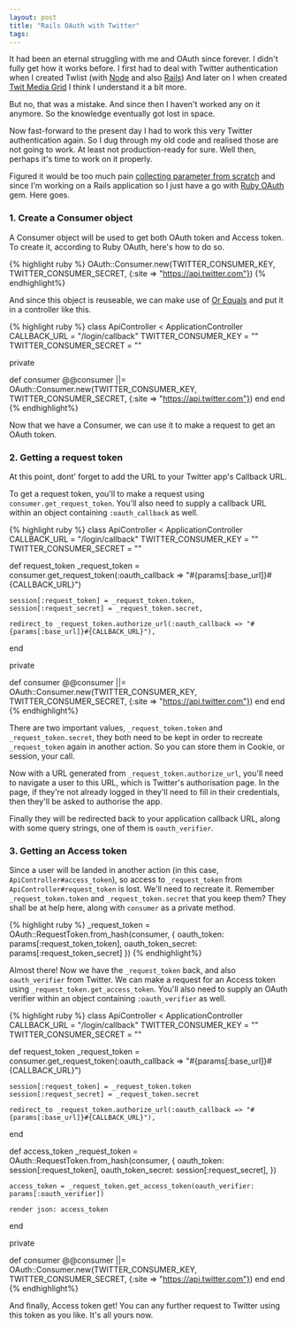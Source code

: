 ```yaml
---
layout: post
title: "Rails OAuth with Twitter"
tags:
---
```


It had been an eternal struggling with me and OAuth since forever.
I didn't fully get how it works before. I first had to deal with Twitter authentication when I created
Twlist (with [Node](https://github.com/phatograph/twlist) and also [Rails](https://github.com/phatograph/twlist-rails))
And later on I when created [Twit Media Grid](https://github.com/phatograph/mediagrid) I think I understand it a bit more.

But no, that was a mistake. And since then I haven't worked any on it anymore. So the knowledge eventually got lost in space.

Now fast-forward to the present day I had to work this very Twitter authentication again.
So I dug through my old code and realised those are not going to work. At least not production-ready for sure.
Well then, perhaps it's time to work on it properly.

Figured it would be too much pain [collecting parameter from scratch](https://developer.twitter.com/en/docs/basics/authentication/guides/authorizing-a-request)
and since I'm working on a Rails application so I just have a go with [Ruby OAuth](https://github.com/oauth-xx/oauth-ruby) gem. Here goes.

### 1. Create a Consumer object

A Consumer object will be used to get both OAuth token and Access token. To create it, according to Ruby OAuth, here's how to do so.

{% highlight ruby %}
OAuth::Consumer.new(TWITTER_CONSUMER_KEY, TWITTER_CONSUMER_SECRET, {:site => "https://api.twitter.com"})
{% endhighlight%}

And since this object is reuseable, we can make use of [Or Equals](http://www.rubyinside.com/what-rubys-double-pipe-or-equals-really-does-5488.html)
and put it in a controller like this.

{% highlight ruby %}
class ApiController < ApplicationController
  CALLBACK_URL = "/login/callback"
  TWITTER_CONSUMER_KEY = ""
  TWITTER_CONSUMER_SECRET = ""

private

  def consumer
    @@consumer ||= OAuth::Consumer.new(TWITTER_CONSUMER_KEY, TWITTER_CONSUMER_SECRET, {:site => "https://api.twitter.com"})
  end
end
{% endhighlight%}

Now that we have a Consumer, we can use it to make a request to get an OAuth token.

### 2. Getting a request token

At this point, dont' forget to add the URL to your Twitter app's Callback URL.

To get a request token, you'll to make a request using `consumer.get_request_token`.
You'll also need to supply a callback URL within an object containing `:oauth_callback` as well.

{% highlight ruby %}
class ApiController < ApplicationController
  CALLBACK_URL = "/login/callback"
  TWITTER_CONSUMER_KEY = ""
  TWITTER_CONSUMER_SECRET = ""

  def request_token
    _request_token = consumer.get_request_token(:oauth_callback => "#{params[:base_url]}#{CALLBACK_URL}")

    session[:request_token] = _request_token.token,
    session[:request_secret] = _request_token.secret,

    redirect_to _request_token.authorize_url(:oauth_callback => "#{params[:base_url]}#{CALLBACK_URL}"),
  end

private

  def consumer
    @@consumer ||= OAuth::Consumer.new(TWITTER_CONSUMER_KEY, TWITTER_CONSUMER_SECRET, {:site => "https://api.twitter.com"})
  end
end
{% endhighlight%}

There are two important values, `_request_token.token` and `_request_token.secret`, they both need to be kept
in order to recreate `_request_token` again in another action. So you can store them in Cookie, or session, your call.

Now with a URL generated from `_request_token.authorize_url`, you'll need to navigate a user to this URL, which is Twitter's authorisation page.
In the page, if they're not already logged in they'll need to fill in their credentials, then they'll be asked to authorise the app.

Finally they will be redirected back to your application callback URL, along with some query strings, one of them is `oauth_verifier`.

### 3. Getting an Access token

Since a user will be landed in another action (in this case, `ApiController#access_token`),
so access to `_request_token` from `ApiController#request_token` is lost.
We'll need to recreate it. Remember `_request_token.token` and `_request_token.secret` that you keep them?
They shall be at help here, along with `consumer` as a private method.

{% highlight ruby %}
_request_token = OAuth::RequestToken.from_hash(consumer, {
  oauth_token: params[:request_token_token],
  oauth_token_secret: params[:request_token_secret]
})
{% endhighlight%}

Almost there! Now we have the `_request_token` back, and also `oauth_verifier` from Twitter. We can make a request for an Access token
using `_request_token.get_access_token`.
You'll also need to supply an OAuth verifier within an object containing `:oauth_verifier` as well.

{% highlight ruby %}
class ApiController < ApplicationController
  CALLBACK_URL = "/login/callback"
  TWITTER_CONSUMER_KEY = ""
  TWITTER_CONSUMER_SECRET = ""

  def request_token
    _request_token = consumer.get_request_token(:oauth_callback => "#{params[:base_url]}#{CALLBACK_URL}")

    session[:request_token] = _request_token.token
    session[:request_secret] = _request_token.secret

    redirect_to _request_token.authorize_url(:oauth_callback => "#{params[:base_url]}#{CALLBACK_URL}"),
  end

  def access_token
    _request_token = OAuth::RequestToken.from_hash(consumer, {
      oauth_token: session[:request_token],
      oauth_token_secret: session[:request_secret],
    })

    access_token = _request_token.get_access_token(oauth_verifier: params[:oauth_verifier])

    render json: access_token
  end

private

  def consumer
    @@consumer ||= OAuth::Consumer.new(TWITTER_CONSUMER_KEY, TWITTER_CONSUMER_SECRET, {:site => "https://api.twitter.com"})
  end
end
{% endhighlight%}

And finally, Access token get! You can any further request to Twitter using this token as you like. It's all yours now.
